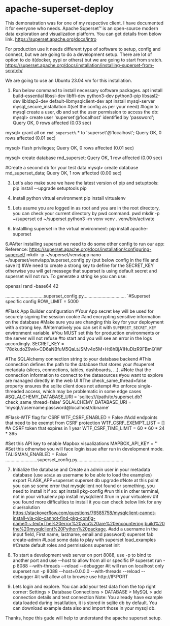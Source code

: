 # apache-superset-deploy
This demonatration was for one of my respective client. I have documented it for everyone who needs.
Apache Superset™ is an open-source modern data exploration and visualization platform.
You can get details from below link.
https://superset.apache.org/docs/intro

For production use it needs different type of software to setup, config and connect, but we are going to do a development setup.
There are lot of option to do it(docker, pypi or others) but we are going to start from sratch.
https://superset.apache.org/docs/installation/installing-superset-from-scratch/

We are going to use an Ubuntu 23.04 vm for this installation.
1. Run below command to install necessary software packages.
apt install build-essential libssl-dev libffi-dev python3-dev python3-pip libsasl2-dev libldap2-dev default-libmysqlclient-dev
apt install mysql-server
mysql_secure_installation #(set the config as per your need)
#login to mysql create a user, db and set the user permission to access the db:
mysql> create user 'superset'@'localhost' identified by 'password';
Query OK, 0 rows affected (0.03 sec)

mysql> grant all on `rnd_superset%`.* to 'superset'@'localhost';
Query OK, 0 rows affected (0.01 sec)

mysql> flush privileges;
Query OK, 0 rows affected (0.01 sec)

mysql> create database rnd_superset;
Query OK, 1 row affected (0.00 sec)

#Create a second db for your test data
mysql> create database rnd_superset_data;
Query OK, 1 row affected (0.00 sec)

3. Let's also make sure we have the latest version of pip and setuptools:
pip install --upgrade setuptools pip

4. Install python virtual environment
pip install virtualenv

5. Lets asume you are logged in as root and you are in the root directory, you can check your current directory by pwd command.
pwd
mkdir -p ~/superset
cd ~/superset
python3 -m venv venv
. venv/bin/activate

6. Installling superset in the virtual environment:
pip install apache-superset

6.#After installing superset we need to do some other config to run our app:
Reference: https://superset.apache.org/docs/installation/configuring-superset/
mkdir -p ~/superset/venv/app
nano ~/superset/venv/app/superset_config.py (put below config in the file and save it)
#We need to create a strong key to define for the SECRET_KEY otherwise you will get messege that superset is using default secret and superset will not run. To generate a string ke you can use:

openssl rand -base64 42

..............................superset_config.py.................................
`#Superset specific config
ROW_LIMIT = 5000

#Flask App Builder configuration
#Your App secret key will be used for securely signing the session cookie
#and encrypting sensitive information on the database
#Make sure you are changing this key for your deployment with a strong key.
#Alternatively you can set it with `SUPERSET_SECRET_KEY` environment variable.
#You MUST set this for production environments or the server will not refuse
#to start and you will see an error in the logs accordingly.
SECRET_KEY = '78dkudoZ9wk+CD6aNBfuM5QaLtJSMv4o5M+Ht8hBjA1HuDlzR9FBmQ1W'

#The SQLAlchemy connection string to your database backend
#This connection defines the path to the database that stores your
#superset metadata (slices, connections, tables, dashboards, ...).
#Note that the connection information to connect to the datasources
#you want to explore are managed directly in the web UI
#The check_same_thread=false property ensures the sqlite client does not attempt
#to enforce single-threaded access, which may be problematic in some edge cases
#SQLALCHEMY_DATABASE_URI = 'sqlite:////path/to/superset.db?check_same_thread=false'
SQLALCHEMY_DATABASE_URI = 'mysql://username:password@localhost/dbname'

#Flask-WTF flag for CSRF
WTF_CSRF_ENABLED = False
#Add endpoints that need to be exempt from CSRF protection
WTF_CSRF_EXEMPT_LIST = []
#A CSRF token that expires in 1 year
WTF_CSRF_TIME_LIMIT = 60 * 60 * 24 * 365

#Set this API key to enable Mapbox visualizations
MAPBOX_API_KEY = ''
#Set this otherwise you will face login issue after run in development mode.
TALISMAN_ENABLED = False`
.........................superset_config.py....................................

7. Initialize the database and Create an admin user in your metadata database (use `admin` as username to be able to load the examples)
export FLASK_APP=superset
superset db upgrade
#Note at this point you can se some error that mysqlclient not found or something, you need to install it if so:
apt install pkg-config #run this in other terminal, not in your virtualenv
pip install mysqlclient #run in your virtualenv
#if you found more difficulties to install it you can check below link for any clue/solution
https://stackoverflow.com/questions/76585758/mysqlclient-cannot-install-via-pip-cannot-find-pkg-config-name#:~:text=The%20error%20you%20are%20encountering,build%20the%20mysqlclient%20Python%20package.
#add a username in the input field, First name, lastname, email and password)
superset fab create-admin
#Load some data to play with
superset load_examples
#Create default roles and permissions
superset init

8. To start a development web server on port 8088, use -p to bind to another port and use --host to allow from all or specific IP
superset run -p 8088 --with-threads --reload --debugger #it will run on localhost only
superset run -p 8088 --host=0.0.0.0 --with-threads --reload --debugger #it will allow all to browse use http://IP:PORT

9. Lets login and explore. You can add your test data from the top right corner:
Settings > Database Connections > DATABASE > MySQL > add connection details and test connection
Note: You already have example data loaded during insatllation, it is stored in sqlite db by default. You can download example data also and import those in your mysql db.

Thanks, hope this gude will help to understand the apache superset setup.






